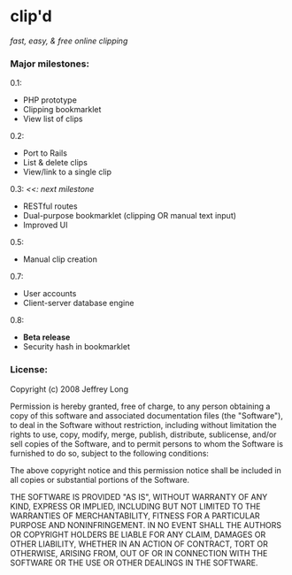 # clip'd #
_fast, easy, & free online clipping_

### Major milestones: ###

0.1:

* PHP prototype
* Clipping bookmarklet
* View list of clips

0.2:

* Port to Rails
* List & delete clips
* View/link to a single clip

0.3: _<<: next milestone_

* RESTful routes
* Dual-purpose bookmarklet (clipping OR manual text input)
* Improved UI

0.5:

* Manual clip creation

0.7:

* User accounts
* Client-server database engine

0.8:

* __Beta release__
* Security hash in bookmarklet

### License: ###

Copyright (c) 2008 Jeffrey Long

Permission is hereby granted, free of charge, to any person obtaining a copy
of this software and associated documentation files (the "Software"), to deal
in the Software without restriction, including without limitation the rights
to use, copy, modify, merge, publish, distribute, sublicense, and/or sell
copies of the Software, and to permit persons to whom the Software is
furnished to do so, subject to the following conditions:

The above copyright notice and this permission notice shall be included in
all copies or substantial portions of the Software.

THE SOFTWARE IS PROVIDED "AS IS", WITHOUT WARRANTY OF ANY KIND, EXPRESS OR
IMPLIED, INCLUDING BUT NOT LIMITED TO THE WARRANTIES OF MERCHANTABILITY,
FITNESS FOR A PARTICULAR PURPOSE AND NONINFRINGEMENT. IN NO EVENT SHALL THE
AUTHORS OR COPYRIGHT HOLDERS BE LIABLE FOR ANY CLAIM, DAMAGES OR OTHER
LIABILITY, WHETHER IN AN ACTION OF CONTRACT, TORT OR OTHERWISE, ARISING FROM,
OUT OF OR IN CONNECTION WITH THE SOFTWARE OR THE USE OR OTHER DEALINGS IN
THE SOFTWARE.